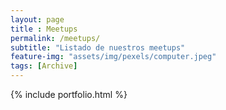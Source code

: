 ```yaml
--- 
layout: page
title : Meetups
permalink: /meetups/
subtitle: "Listado de nuestros meetups"
feature-img: "assets/img/pexels/computer.jpeg"
tags: [Archive]
---
```


{% include portfolio.html %}